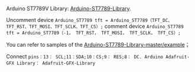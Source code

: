 Arduino ST7789V Library: [Arduino-ST7789-Library](https://www.arduino.cc/reference/en/libraries/adafruit-st7735-and-st7789-library/). 

Uncomment device `Arduino_ST7789 tft = Arduino_ST7789（TFT_DC、TFT_RST、TFT_MOSI、TFT_SCLK、TFT_CS）;`
comment device `Arduino_ST7789 tft = Arduino_ST7789（-1， TFT_RST， TFT_MOSI， TFT_SCLK， TFT_CS）;`

You can refer to samples of the [Arduino-ST7789-Library-master/example](https://github.com/adafruit/Adafruit-ST7735-Library/tree/master/examples)；

Connect `pins：13： SCL;11：SDA;10：CS;9： RES;8： DC. Arduino Adafruit-GFX Library： Adafruit-GFX-Library`
